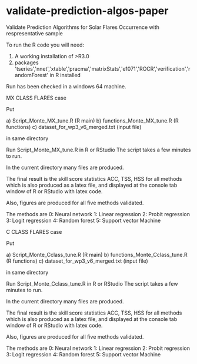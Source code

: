 # validate-prediction-algos-paper
Validate Prediction Algorithms for Solar Flares Occurrence with respresentative sample

To run the R code you will need:

1. A working installation of >R3.0
2. packages 'tseries','nnet','xtable','pracma','matrixStats','e1071','ROCR','verification','randomForest' in R installed


Run has been checked in a windows 64 machine.


MX CLASS FLARES case

Put

a) Script_Monte_MX_tune.R  (R main) 
b) functions_Monte_MX_tune.R (R functions) 
c) dataset_for_wp3_v6_merged.txt (input file) 

in same directory 

Run Script_Monte_MX_tune.R in R or RStudio
The script takes a few minutes to run.


In the current directory many files are produced.

The final result is the skill score statistics ACC, TSS, HSS for all methods which is also produced as a latex file,
and displayed at the console tab window of R or RStudio with latex code.

Also, figures are produced for all five methods validated.

The methods are
0: Neural network
1: Linear regression
2: Probit regression
3: Logit regression
4: Random forest
5: Support vector Machine


C CLASS FLARES case

Put

a) Script_Monte_Cclass_tune.R  (R main)
b) functions_Monte_Cclass_tune.R (R functions)
c) dataset_for_wp3_v6_merged.txt (input file)

in same directory 

Run Script_Monte_Cclass_tune.R in R or RStudio
The script takes a few minutes to run.


In the current directory many files are produced.

The final result is the skill score statistics ACC, TSS, HSS for all methods which is also produced as a latex file,
and displayed at the console tab window of R or RStudio with latex code.

Also, figures are produced for all five methods validated.

The methods are
0: Neural network
1: Linear regression
2: Probit regression
3: Logit regression
4: Random forest
5: Support vector Machine
